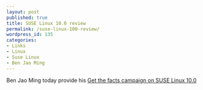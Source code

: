 ```yaml
---
layout: post
published: true
title: SUSE Linux 10.0 review
permalink: /suse-linux-100-review/
wordpress_id: 135
categories:
- Links
- Linux
- Suse Linux
- Ben Jao Ming
---
```



Ben Jao Ming today provide his <a href="http://overtag.dk/wordpress/2005/10/suse-100-get-the-facts/">Get the facts campaign on SUSE Linux 10.0 </a>
